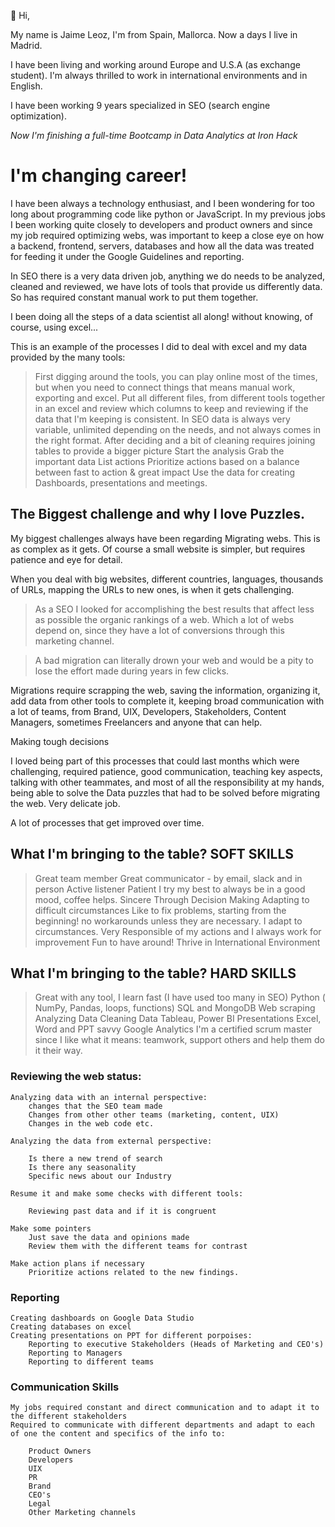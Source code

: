 👋 Hi,

My name is Jaime Leoz, I'm from Spain, Mallorca. Now a days I live in Madrid.

I have been living and working around Europe and U.S.A (as exchange student). I'm always thrilled to work in international environments and in English.

I have been working 9 years specialized in SEO (search engine optimization).

*Now I'm finishing a full-time Bootcamp in Data Analytics at Iron Hack*

# I'm changing career!

I have been always a technology enthusiast, and I been wondering for too long about programming code like python or JavaScript.
In my previous jobs I been working quite closely to developers and product owners and since my job required optimizing webs, was important
to keep a close eye on how a backend, frontend, servers, databases and how all the data was treated for feeding it under the Google Guidelines and reporting.

In SEO there is a very data driven job, anything we do needs to be analyzed, cleaned and reviewed, we have lots of tools that provide us differently data. So has required constant manual work to put them together.

I been doing all the steps of a data scientist all along! without knowing, of course, using excel...

This is an example of the processes I did to deal with excel and my data provided by the many tools:
 
 > First digging around the tools, you can play online most of the times, but when you need to connect things that means manual work, exporting and excel.
 > Put all different files, from different tools together in an excel and review which columns to keep and reviewing if the data that I'm keeping is   consistent.
 > In SEO data is always very variable, unlimited depending on the needs, and not always comes in the right format.
 > After deciding and a bit of cleaning requires joining tables to provide a bigger picture
 > Start the analysis
 > Grab the important data
 > List actions
 > Prioritize actions based on a balance between fast to action & great impact
 > Use the data for creating Dashboards, presentations and meetings.


## The Biggest challenge and why I love Puzzles.

My biggest challenges always have been regarding Migrating webs. This is as complex as it gets. Of course a small website is simpler, but requires patience and eye for detail.

When you deal with big websites, different countries, languages, thousands of URLs, mapping the URLs to new ones, is when it gets challenging.

> As a SEO I looked for accomplishing the best results that affect less as possible the organic rankings of a web. Which a lot of webs depend on, since they have a lot of conversions through this marketing channel.

> A bad migration can literally drown your web and would be a pity to lose the effort made during years in few clicks.
	

Migrations require scrapping the web, saving the information, organizing it, add data from other tools to complete it, keeping broad communication
with a lot of teams, from Brand, UIX, Developers, Stakeholders, Content Managers, sometimes Freelancers and anyone that can help.

Making tough decisions

I loved being part of this processes that could last months which were challenging, required patience, good communication, teaching key aspects, talking with other teammates,
and most of all the responsibility at my hands, being able to solve the Data puzzles that had to be solved before migrating the web. Very delicate job.

A lot of processes that get improved over time.

## What I'm bringing to the table? SOFT SKILLS

> Great team member
> Great communicator - by email, slack and in person
> Active listener
> Patient
> I try my best to always be in a good mood, coffee helps.
> Sincere
> Through Decision Making
> Adapting to difficult circumstances
> Like to fix problems, starting from the beginning! no workarounds unless they are necessary. I adapt to circumstances.
> Very Responsible of my actions and I always work for improvement
> Fun to have around!
> Thrive in International Environment

## What I'm bringing to the table? HARD SKILLS

> Great with any tool, I learn fast (I have used too many in SEO)
> Python ( NumPy, Pandas, loops, functions)
> SQL and MongoDB
> Web scraping
> Analyzing Data
> Cleaning Data
> Tableau, Power BI
> Presentations
> Excel, Word and PPT savvy
> Google Analytics
> I'm a certified scrum master since I like what it means: teamwork, support others and help them do it their way.

### Reviewing the web status:

    Analyzing data with an internal perspective:
        changes that the SEO team made
        Changes from other other teams (marketing, content, UIX)
        Changes in the web code etc.

    Analyzing the data from external perspective:

        Is there a new trend of search
        Is there any seasonality
        Specific news about our Industry

    Resume it and make some checks with different tools:

        Reviewing past data and if it is congruent

    Make some pointers
        Just save the data and opinions made
        Review them with the different teams for contrast

    Make action plans if necessary
        Prioritize actions related to the new findings.

### Reporting

    Creating dashboards on Google Data Studio
    Creating databases on excel
    Creating presentations on PPT for different porpoises:
        Reporting to executive Stakeholders (Heads of Marketing and CEO's)
        Reporting to Managers
        Reporting to different teams

### Communication Skills

    My jobs required constant and direct communication and to adapt it to the different stakeholders
    Required to communicate with different departments and adapt to each of one the content and specifics of the info to:

        Product Owners
        Developers
        UIX
        PR
        Brand
        CEO's
        Legal
        Other Marketing channels





<!---
JaimeLeoz/JaimeLeoz is a ✨ special ✨ repository because its `README.md` (this file) appears on your GitHub profile.
You can click the Preview link to take a look at your changes.
--->
